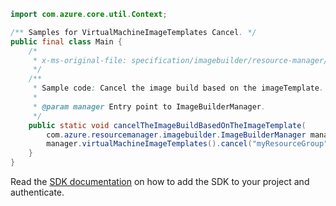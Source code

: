 ```java
import com.azure.core.util.Context;

/** Samples for VirtualMachineImageTemplates Cancel. */
public final class Main {
    /*
     * x-ms-original-file: specification/imagebuilder/resource-manager/Microsoft.VirtualMachineImages/stable/2022-02-14/examples/CancelImageBuild.json
     */
    /**
     * Sample code: Cancel the image build based on the imageTemplate.
     *
     * @param manager Entry point to ImageBuilderManager.
     */
    public static void cancelTheImageBuildBasedOnTheImageTemplate(
        com.azure.resourcemanager.imagebuilder.ImageBuilderManager manager) {
        manager.virtualMachineImageTemplates().cancel("myResourceGroup", "myImageTemplate", Context.NONE);
    }
}
```

Read the [SDK documentation](https://github.com/Azure/azure-sdk-for-java/blob/azure-resourcemanager-imagebuilder_1.0.0-beta.3/sdk/imagebuilder/azure-resourcemanager-imagebuilder/README.md) on how to add the SDK to your project and authenticate.
